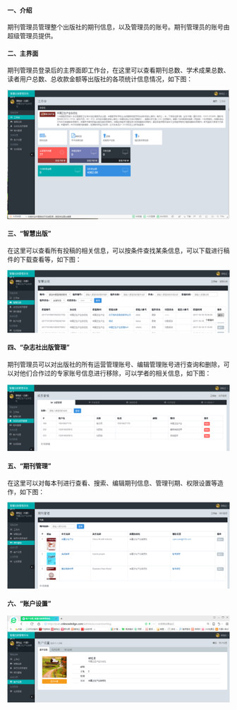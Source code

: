 #### 一、介绍

期刊管理员管理整个出版社的期刊信息，以及管理员的账号。期刊管理员的账号由超级管理员提供。

#### 二、主界面

期刊管理员登录后的主界面即工作台，在这里可以查看期刊总数、学术成果总数、读者用户总数、总收款金额等出版社的各项统计信息情况，如下图：

![](/assets/期刊管理员主界面.png)

#### 三、“智慧出版”

在这里可以查看所有投稿的相关信息，可以按条件查找某条信息，可以下载进行稿件的下载查看等，如下图：

![](/assets/期刊管理员智慧出版.png)

#### 四、“杂志社出版管理”

期刊管理员可以对出版社的所有运营管理账号、编辑管理账号进行查询和删除，可以对他们合作过的专家账号信息进行移除，可以学者的相关信息，如下图：

![](/assets/期刊管理员杂志社成员.png)

#### 五、“期刊管理”

在这里可以对每本刊进行查看、搜索、编辑期刊信息、管理刊期、权限设置等造作，如下图：

![](/assets/期刊管理员期刊管理.png)

#### 六、“账户设置”

![](/assets/期刊管理员账号设置.png)



